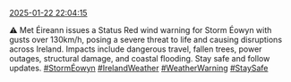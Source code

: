 [2025-01-22 22:04:15](https://mstdn.social/@hill_wanderer/113874269343651770)

⚠️ Met Éireann issues a Status Red wind warning for Storm Éowyn with gusts over 130km/h, posing a severe threat to life and causing disruptions across Ireland. Impacts include dangerous travel, fallen trees, power outages, structural damage, and coastal flooding. Stay safe and follow updates. <a href="https://mstdn.social/tags/Storm%C3%89owyn" class="mention hashtag" rel="tag">#StormÉowyn</a> <a href="https://mstdn.social/tags/IrelandWeather" class="mention hashtag" rel="tag">#IrelandWeather</a> <a href="https://mstdn.social/tags/WeatherWarning" class="mention hashtag" rel="tag">#WeatherWarning</a> <a href="https://mstdn.social/tags/StaySafe" class="mention hashtag" rel="tag">#StaySafe</a>